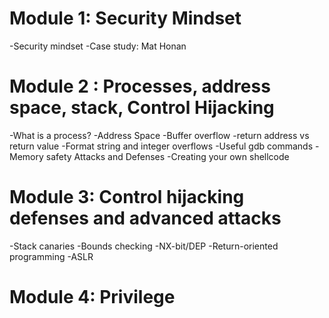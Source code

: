 # Module 1: Security Mindset

-Security mindset
-Case study: Mat Honan

# Module 2 : Processes, address space, stack, Control Hijacking

-What is a process?
-Address Space
-Buffer overflow
-return address vs return value
-Format string and integer overflows
-Useful gdb commands
-Memory safety Attacks and Defenses
-Creating your own shellcode

# Module 3: Control hijacking defenses and advanced attacks

-Stack canaries
-Bounds checking
-NX-bit/DEP
-Return-oriented programming
-ASLR

# Module 4: Privilege  

